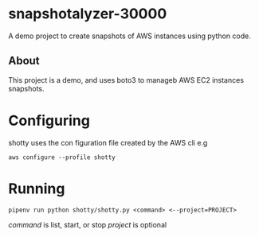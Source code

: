 # snapshotalyzer-30000
A demo project to create snapshots of AWS instances using python code.


## About
This project is a demo, and uses boto3 to manageb AWS EC2 instances snapshots.

# Configuring

shotty uses the con figuration file created by the AWS cli e.g

`aws configure --profile shotty`

# Running

`pipenv run python shotty/shotty.py <command> <--project=PROJECT>`


*command* is list, start, or stop
*project* is optional
